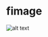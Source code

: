 # fimage
 ![alt text](https://github.com/[HubertObora]/[fimage]/blob/[main]/sreenshots/app1.PNG?raw=true)
